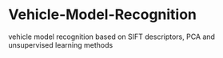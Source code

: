 # Vehicle-Model-Recognition
vehicle model recognition based on SIFT descriptors, PCA and unsupervised learning methods
